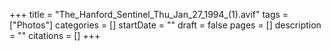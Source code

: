+++
title = "The_Hanford_Sentinel_Thu_Jan_27_1994_(1).avif"
tags = ["Photos"]
categories = []
startDate = ""
draft = false
pages = []
description = ""
citations = []
+++

